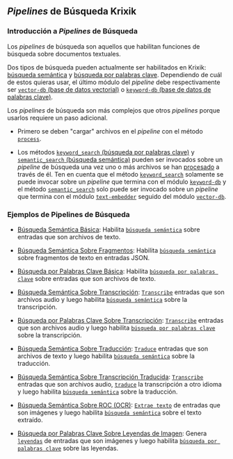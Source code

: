 ## *Pipelines* de Búsqueda Krixik

### Introducción a *Pipelines* de Búsqueda

Los *pipelines* de búsqueda son aquellos que habilitan funciones de búsqueda sobre documentos textuales.

Dos tipos de búsqueda pueden actualmente ser habilitados en Krixik: [búsqueda semántica](../../sistema/metodos_de_busqueda/metodo_semantic_search_busqueda_semantica.md) y [búsqueda por palabras clave](../../sistema/metodos_de_busqueda/metodo_keyword_search_busqueda_por_palabras_clave.md). Dependiendo de cuál de estos quieras usar, el último módulo del *pipeline* debe respectivamente ser [`vector-db` (base de datos vectorial)](../../modulos/modulos_de_bases_de_datos/modulo_vector-db_base_de_datos_vectorial.md) o [`keyword-db` (base de datos de palabras clave)](../../modulos/modulos_de_bases_de_datos/modulo_keyword-db_base_de_datos_de_palabras_clave.md).

Los *pipelines* de búsqueda son más complejos que otros *pipelines* porque usarlos requiere un paso adicional.

- Primero se deben "cargar" archivos en el *pipeline* con el método [`process`](../../sistema/parametros_y_procesar_archivos_a_traves_de_pipelines/metodo_process_procesar.md).

- Los métodos [`keyword_search` (búsqueda por palabras clave)](../../sistema/metodos_de_busqueda/metodo_keyword_search_busqueda_por_palabras_clave.md) y [`semantic_search` (búsqueda semántica)](../../sistema/metodos_de_busqueda/metodo_semantic_search_busqueda_semantica.md) pueden ser invocados sobre un *pipeline* de búsqueda una vez uno o más archivos se han [procesado](../../sistema/parametros_y_procesar_archivos_a_traves_de_pipelines/metodo_process_procesar.md) a través de él. Ten en cuenta que el método [`keyword_search`](../../sistema/metodos_de_busqueda/metodo_keyword_search_busqueda_por_palabras_clave.md) solamente se puede invocar sobre un *pipeline* que termina con el módulo [`keyword-db`](../../modulos/modulos_de_bases_de_datos/modulo_keyword-db_base_de_datos_de_palabras_clave.md) y el método [`semantic_search`](../../sistema/metodos_de_busqueda/metodo_semantic_search_busqueda_semantica.md) solo puede ser invocado sobre un *pipeline* que termina con el módulo [`text-embedder`](../../modulos/modulos_ia/modulo_text-embedder_encaje_lexico.md) seguido del módulo [`vector-db`](../../modulos/modulos_de_bases_de_datos/modulo_vector-db_base_de_datos_vectorial.md).

### Ejemplos de Pipelines de Búsqueda

- [Búsqueda Semántica Básica](multi_busqueda_semantica_basica.md): Habilita [`búsqueda semántica`](../../sistema/metodos_de_busqueda/metodo_semantic_search_busqueda_semantica.md) sobre entradas que son archivos de texto.

- [Búsqueda Semántica Sobre Fragmentos](multi_busqueda_semantica_sobre_fragmentos.md): Habilita [`búsqueda semántica`](../../sistema/metodos_de_busqueda/metodo_semantic_search_busqueda_semantica.md) sobre fragmentos de texto en entradas JSON.

- [Búsqueda por Palabras Clave Básica](multi_busqueda_por_palabras_clave_basica.md): Habilita [`búsqueda por palabras clave`](../../sistema/metodos_de_busqueda/metodo_keyword_search_busqueda_por_palabras_clave.md) sobre entradas que son archivos de texto.

- [Búsqueda Semántica Sobre Transcripción](multi_busqueda_semantica_sobre_transcripcion.md): [`Transcribe`](../../modulos/modulos_ia/modulo_transcribe_transcripcion.md) entradas que son archivos audio y luego habilita [`búsqueda semántica`](../../sistema/metodos_de_busqueda/metodo_semantic_search_busqueda_semantica.md) sobre la transcripción.

- [Búsqueda por Palabras Clave Sobre Transcripción](multi_busqueda_por_palabras_clave_sobre_transcripcion.md): [`Transcribe`](../../modulos/modulos_ia/modulo_transcribe_transcripcion.md) entradas que son archivos audio y luego habilita [`búsqueda por palabras clave`](../../sistema/metodos_de_busqueda/metodo_keyword_search_busqueda_por_palabras_clave.md) sobre la transcripción.

- [Búsqueda Semántica Sobre Traducción](multi_busqueda_semantica_sobre_traduccion.md): [`Traduce`](../../modulos/modulos_ia/modulo_translate_traduccion.md) entradas que son archivos de texto y luego habilita [`búsqueda semántica`](../../sistema/metodos_de_busqueda/metodo_semantic_search_busqueda_semantica.md) sobre la traducción.

- [Búsqueda Semántica Sobre Transcripción Traducida](multi_busqueda_semantica_sobre_transcripcion_traducida.md): [`Transcribe`](../../modulos/modulos_ia/modulo_transcribe_transcripcion.md) entradas que son archivos audio, [`traduce`](../../modulos/modulos_ia/modulo_translate_traduccion.md) la transcripción a otro idioma y luego habilita [`búsqueda semántica`](../../sistema/metodos_de_busqueda/metodo_semantic_search_busqueda_semantica.md) sobre la traducción.

- [Búsqueda Semántica Sobre ROC (OCR)](multi_busqueda_semantica_sobre_roc.md): [`Extrae texto`](../../modulos/modulos_ia/modulo_ocr_roc.md) de entradas que son imágenes y luego habilita [`búsqueda semántica`](../../sistema/metodos_de_busqueda/metodo_semantic_search_busqueda_semantica.md) sobre el texto extraído.

- [Búsqueda por Palabras Clave Sobre Leyendas de Imagen](multi_busqueda_por_palabras_clave_sobre_leyendas_de_imagen.md): Genera [`leyendas`](../../modulos/modulos_ia/modulo_caption_leyenda_de_imagen.md) de entradas que son imágenes y luego habilita [`búsqueda por palabras clave`](../../sistema/metodos_de_busqueda/metodo_keyword_search_busqueda_por_palabras_clave.md) sobre las leyendas.
